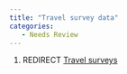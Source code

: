 ```yaml
---
title: "Travel survey data"
categories:
   - Needs Review
---
```


1.  REDIRECT [Travel surveys](Travel_surveys)


